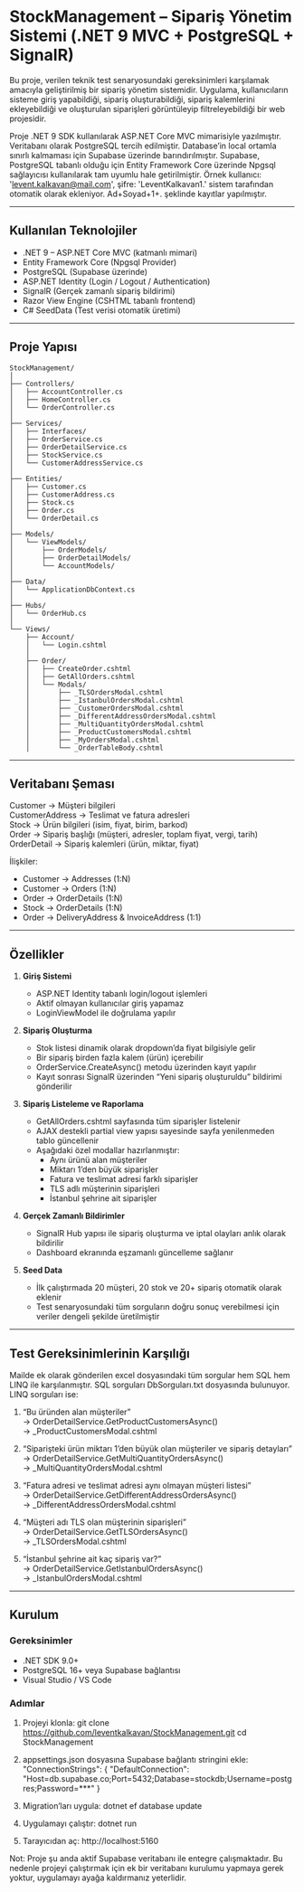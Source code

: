 # StockManagement – Sipariş Yönetim Sistemi (.NET 9 MVC + PostgreSQL + SignalR)

Bu proje, verilen teknik test senaryosundaki gereksinimleri karşılamak amacıyla geliştirilmiş bir sipariş yönetim sistemidir. Uygulama, kullanıcıların sisteme giriş yapabildiği, sipariş oluşturabildiği, sipariş kalemlerini ekleyebildiği ve oluşturulan siparişleri görüntüleyip filtreleyebildiği bir web projesidir.

Proje .NET 9 SDK kullanılarak ASP.NET Core MVC mimarisiyle yazılmıştır. Veritabanı olarak PostgreSQL tercih edilmiştir. Database’in local ortamla sınırlı kalmaması için Supabase üzerinde barındırılmıştır. Supabase, PostgreSQL tabanlı olduğu için Entity Framework Core üzerinde Npgsql sağlayıcısı kullanılarak tam uyumlu hale getirilmiştir. Örnek kullanıcı: 'levent.kalkavan@mail.com', şifre: 'LeventKalkavan1.' sistem tarafından otomatik olarak ekleniyor. Ad+Soyad+1+. şeklinde kayıtlar yapılmıştır.

---

## Kullanılan Teknolojiler
- .NET 9 – ASP.NET Core MVC (katmanlı mimari)
- Entity Framework Core (Npgsql Provider)
- PostgreSQL (Supabase üzerinde)
- ASP.NET Identity (Login / Logout / Authentication)
- SignalR (Gerçek zamanlı sipariş bildirimi)
- Razor View Engine (CSHTML tabanlı frontend)
- C# SeedData (Test verisi otomatik üretimi)

---

## Proje Yapısı

```
StockManagement/
│
├── Controllers/
│   ├── AccountController.cs
│   ├── HomeController.cs
│   └── OrderController.cs
│
├── Services/
│   ├── Interfaces/
│   ├── OrderService.cs
│   ├── OrderDetailService.cs
│   ├── StockService.cs
│   └── CustomerAddressService.cs
│
├── Entities/
│   ├── Customer.cs
│   ├── CustomerAddress.cs
│   ├── Stock.cs
│   ├── Order.cs
│   └── OrderDetail.cs
│
├── Models/
│   └── ViewModels/
│       ├── OrderModels/
│       ├── OrderDetailModels/
│       └── AccountModels/
│
├── Data/
│   └── ApplicationDbContext.cs
│
├── Hubs/
│   └── OrderHub.cs
│
└── Views/
    ├── Account/
    │   └── Login.cshtml
    │
    ├── Order/
    │   ├── CreateOrder.cshtml
    │   ├── GetAllOrders.cshtml
    │   └── Modals/
    │       ├── _TLSOrdersModal.cshtml
    │       ├── _IstanbulOrdersModal.cshtml
    │       ├── _CustomerOrdersModal.cshtml
    │       ├── _DifferentAddressOrdersModal.cshtml
    │       ├── _MultiQuantityOrdersModal.cshtml
    │       ├── _ProductCustomersModal.cshtml
    │       ├── _MyOrdersModal.cshtml
    │       └── _OrderTableBody.cshtml
```


---

## Veritabanı Şeması
Customer → Müşteri bilgileri  
CustomerAddress → Teslimat ve fatura adresleri  
Stock → Ürün bilgileri (isim, fiyat, birim, barkod)  
Order → Sipariş başlığı (müşteri, adresler, toplam fiyat, vergi, tarih)  
OrderDetail → Sipariş kalemleri (ürün, miktar, fiyat)

İlişkiler:
- Customer → Addresses (1:N)
- Customer → Orders (1:N)
- Order → OrderDetails (1:N)
- Stock → OrderDetails (1:N)
- Order → DeliveryAddress & InvoiceAddress (1:1)

---

## Özellikler
1. **Giriş Sistemi**
   - ASP.NET Identity tabanlı login/logout işlemleri
   - Aktif olmayan kullanıcılar giriş yapamaz
   - LoginViewModel ile doğrulama yapılır

2. **Sipariş Oluşturma**
   - Stok listesi dinamik olarak dropdown’da fiyat bilgisiyle gelir
   - Bir sipariş birden fazla kalem (ürün) içerebilir
   - OrderService.CreateAsync() metodu üzerinden kayıt yapılır
   - Kayıt sonrası SignalR üzerinden “Yeni sipariş oluşturuldu” bildirimi gönderilir

3. **Sipariş Listeleme ve Raporlama**
   - GetAllOrders.cshtml sayfasında tüm siparişler listelenir
   - AJAX destekli partial view yapısı sayesinde sayfa yenilenmeden tablo güncellenir
   - Aşağıdaki özel modallar hazırlanmıştır:
     - Aynı ürünü alan müşteriler
     - Miktarı 1’den büyük siparişler
     - Fatura ve teslimat adresi farklı siparişler
     - TLS adlı müşterinin siparişleri
     - İstanbul şehrine ait siparişler

4. **Gerçek Zamanlı Bildirimler**
   - SignalR Hub yapısı ile sipariş oluşturma ve iptal olayları anlık olarak bildirilir
   - Dashboard ekranında eşzamanlı güncelleme sağlanır

5. **Seed Data**
   - İlk çalıştırmada 20 müşteri, 20 stok ve 20+ sipariş otomatik olarak eklenir
   - Test senaryosundaki tüm sorguların doğru sonuç verebilmesi için veriler dengeli şekilde üretilmiştir

---

## Test Gereksinimlerinin Karşılığı
Mailde ek olarak gönderilen excel dosyasındaki tüm sorgular hem SQL hem LINQ ile karşılanmıştır. SQL sorguları DbSorguları.txt dosyasında bulunuyor. LINQ sorguları ise:

1. “Bu üründen alan müşteriler”  
   → OrderDetailService.GetProductCustomersAsync()  
   → _ProductCustomersModal.cshtml

2. “Siparişteki ürün miktarı 1’den büyük olan müşteriler ve sipariş detayları”  
   → OrderDetailService.GetMultiQuantityOrdersAsync()  
   → _MultiQuantityOrdersModal.cshtml

3. “Fatura adresi ve teslimat adresi aynı olmayan müşteri listesi”  
   → OrderDetailService.GetDifferentAddressOrdersAsync()  
   → _DifferentAddressOrdersModal.cshtml

4. “Müşteri adı TLS olan müşterinin siparişleri”  
   → OrderDetailService.GetTLSOrdersAsync()  
   → _TLSOrdersModal.cshtml

5. “İstanbul şehrine ait kaç sipariş var?”  
   → OrderDetailService.GetIstanbulOrdersAsync()  
   → _IstanbulOrdersModal.cshtml

---

## Kurulum
### Gereksinimler
- .NET SDK 9.0+
- PostgreSQL 16+ veya Supabase bağlantısı
- Visual Studio / VS Code

### Adımlar
1. Projeyi klonla:
   git clone https://github.com/leventkalkavan/StockManagement.git
   cd StockManagement

2. appsettings.json dosyasına Supabase bağlantı stringini ekle:
   "ConnectionStrings": {
     "DefaultConnection": "Host=db.supabase.co;Port=5432;Database=stockdb;Username=postgres;Password=***"
   }

3. Migration’ları uygula:
   dotnet ef database update

4. Uygulamayı çalıştır:
   dotnet run

5. Tarayıcıdan aç:
   http://localhost:5160

   
Not:
Proje şu anda aktif Supabase veritabanı ile entegre çalışmaktadır.
Bu nedenle projeyi çalıştırmak için ek bir veritabanı kurulumu yapmaya gerek yoktur,
uygulamayı ayağa kaldırmanız yeterlidir.
